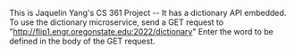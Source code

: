 This is Jaquelin Yang's CS 361 Project -- It has a dictionary API embedded. 
To use the dictionary microservice, send a GET request to "http://flip1.engr.oregonstate.edu:2022/dictionary" 
Enter the word to be defined in the body of the GET request. 
